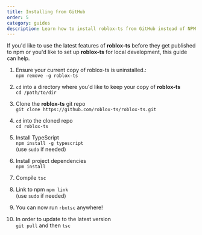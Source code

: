 ```yaml
---
title: Installing from GitHub
order: 5
category: guides
description: Learn how to install roblox-ts from GitHub instead of NPM to be on the bleeding edge of new features and fixes.
---
```


If you'd like to use the latest features of **roblox-ts** before they get published to npm or you'd like to set up **roblox-ts** for local development, this guide can help.

1. Ensure your current copy of roblox-ts is uninstalled.:<br>
`npm remove -g roblox-ts`

2. `cd` into a directory where you'd like to keep your copy of **roblox-ts**<br>
`cd /path/to/dir`

3. Clone the **roblox-ts** git repo<br>
`git clone https://github.com/roblox-ts/roblox-ts.git`

4. `cd` into the cloned repo<br>
`cd roblox-ts`

5. Install TypeScript<br>
`npm install -g typescript`<br>
(use `sudo` if needed)

6. Install project dependencies<br>
`npm install`

7. Compile
`tsc`

8. Link to npm
`npm link`<br>
(use `sudo` if needed)

9. You can now run `rbxtsc` anywhere!

10. In order to update to the latest version<br>
`git pull` and then `tsc`